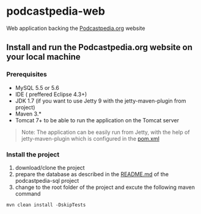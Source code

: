 podcastpedia-web
================

Web application backing the [Podcastpedia.org](http://www.podcastpedia.org) website

## Install and run the Podcastpedia.org website on your local machine

### Prerequisites
* MySQL 5.5 or 5.6 
* IDE ( preffered Eclipse 4.3+) 
* JDK 1.7 (if you want to use Jetty 9 with the jetty-maven-plugin from project)
* Maven 3.*
* Tomcat 7+ to be able to run the application on the Tomcat server

> Note: The application can be easily run from Jetty, with the help of jetty-maven-plugin which is configured in the [pom.xml](https://github.com/podcastpedia/podcastpedia-web/blob/master/pom.xml)

### Install the project
1. download/clone the project 
2. prepare the database as described in the [README.md](https://github.com/podcastpedia/podcastpedia-sql) of the podcastpedia-sql project
3. change to the root folder of the project and excute the following maven command 

```
mvn clean install -DskipTests 
```
